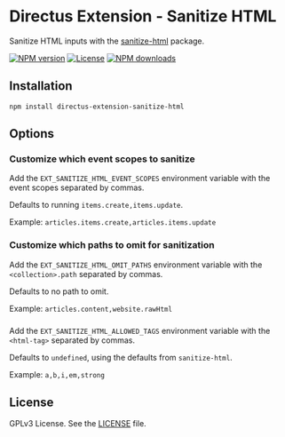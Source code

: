 # Directus Extension - Sanitize HTML

Sanitize HTML inputs with the [sanitize-html](https://www.npmjs.com/package/sanitize-html) package.

[![NPM version][npm-version-image]][npm-url] [![License][license-image]][license-url]
[![NPM downloads][npm-downloads-image]][npm-url]

## Installation

```
npm install directus-extension-sanitize-html
```

## Options

### Customize which event scopes to sanitize

Add the `EXT_SANITIZE_HTML_EVENT_SCOPES` environment variable with the event scopes separated by commas.

Defaults to running `items.create,items.update`.

Example: `articles.items.create,articles.items.update`

### Customize which paths to omit for sanitization

Add the `EXT_SANITIZE_HTML_OMIT_PATHS` environment variable with the `<collection>.path` separated by commas.

Defaults to no path to omit.

Example: `articles.content,website.rawHtml`

###

Add the `EXT_SANITIZE_HTML_ALLOWED_TAGS` environment variable with the `<html-tag>` separated by commas.

Defaults to `undefined`, using the defaults from `sanitize-html`.

Example: `a,b,i,em,strong`

## License

GPLv3 License. See the [LICENSE](LICENSE) file.

[npm-downloads-image]: https://img.shields.io/npm/dm/directus-extension-sanitize-html.svg?style=flat-square
[npm-version-image]: https://img.shields.io/npm/v/directus-extension-sanitize-html.svg?style=flat-square
[npm-url]: https://www.npmjs.com/package/directus-extension-sanitize-html
[license-url]: https://github.com/licitdev/directus-extension-sanitize-html/blob/main/LICENSE
[license-image]: https://img.shields.io/npm/l/directus-extension-sanitize-html.svg?style=flat-square
